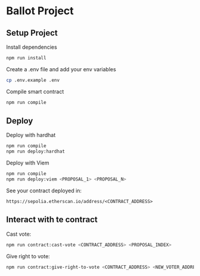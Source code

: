 # Ballot Project

## Setup Project

Install dependencies

```bash
npm run install
```

Create a .env file and add your env variables

```bash
cp .env.example .env
```

Compile smart contract

```bash
npm run compile
```

## Deploy

Deploy with hardhat

```bash
npm run compile
npm run deploy:hardhat
```

Deploy with Viem

```bash
npm run compile
npm run deploy:viem <PROPOSAL_1> <PROPOSAL_N>
```

See your contract deployed in:

```
https://sepolia.etherscan.io/address/<CONTRACT_ADDRESS>
```

## Interact with te contract

Cast vote:

```bash
npm run contract:cast-vote <CONTRACT_ADDRESS> <PROPOSAL_INDEX>
```

Give right to vote:

```bash
npm run contract:give-right-to-vote <CONTRACT_ADDRESS> <NEW_VOTER_ADDRESS>
```
